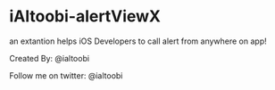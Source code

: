 # iAltoobi-alertViewX

an extantion helps iOS Developers to call alert from anywhere on app!

Created By: @ialtoobi

Follow me on twitter: @ialtoobi
